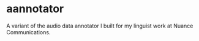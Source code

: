 # aannotator
A variant of the audio data annotator I built for my linguist work at Nuance Communications.
